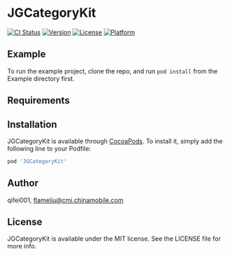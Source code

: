 # JGCategoryKit

[![CI Status](https://img.shields.io/travis/qifei001/JGCategoryKit.svg?style=flat)](https://travis-ci.org/qifei001/JGCategoryKit)
[![Version](https://img.shields.io/cocoapods/v/JGCategoryKit.svg?style=flat)](https://cocoapods.org/pods/JGCategoryKit)
[![License](https://img.shields.io/cocoapods/l/JGCategoryKit.svg?style=flat)](https://cocoapods.org/pods/JGCategoryKit)
[![Platform](https://img.shields.io/cocoapods/p/JGCategoryKit.svg?style=flat)](https://cocoapods.org/pods/JGCategoryKit)

## Example

To run the example project, clone the repo, and run `pod install` from the Example directory first.

## Requirements

## Installation

JGCategoryKit is available through [CocoaPods](https://cocoapods.org). To install
it, simply add the following line to your Podfile:

```ruby
pod 'JGCategoryKit'
```

## Author

qifei001, flameliu@cmi.chinamobile.com

## License

JGCategoryKit is available under the MIT license. See the LICENSE file for more info.
